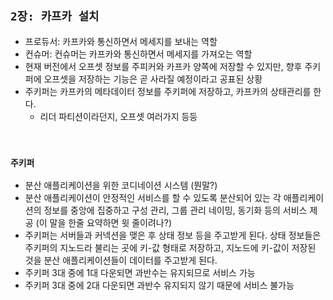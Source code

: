 ## `2장: 카프카 설치`

- 프로듀서: 카프카와 통신하면서 메세지를 보내는 역할
- 컨슈머: 컨슈머는 카프카와 통신하면서 메세지를 가져오는 역할
- 현재 버전에서 오프셋 정보를 주피커와 카프카 양쪽에 저장할 수 있지만, 향후 주키퍼에 오프셋을 저장하는 기능은 곧 사라질 예정이라고 공표된 상황
- 주키퍼는 카프카의 메타데이터 정보를 주키퍼에 저장하고, 카프카의 상태관리를 한다.
  - 리더 파티션이라던지, 오프셋 여러가지 등등

<br>

### `주키퍼`

- 분산 애플리케이션을 위한 코디네이션 시스템 (뭔말?)
- 분산 애플리케이션이 안정적인 서비스를 할 수 있도록 분산되어 있는 각 애플리케이션의 정보를 중앙에 집중하고 구성 관리, 그룹 관리 네이밍, 동기화 등의 서비스 제공 (이 말을 한줄 요약하면 윗 줄이려나?)
- 주키퍼는 서버들과 커넥션을 맺은 후 상태 정보 등을 주고받게 된다. 상태 정보들은 주키퍼의 지노드라 불리는 곳에 키-값 형태로 저장하고, 지노드에 키-값이 저장된 것을 분산 애플리케이션들이 데이터를 주고받게 된다.
- 주키퍼 3대 중에 1대 다운되면 과반수는 유지되므로 서비스 가능
- 주키퍼 3대 중에 2대 다운되면 과반수 유지되지 않기 때문에 서비스 불가능